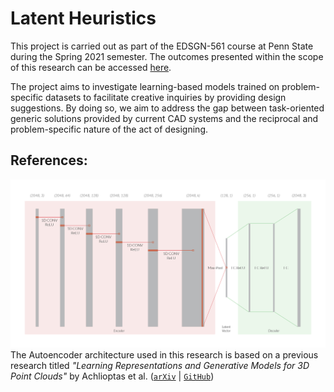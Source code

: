 # Latent Heuristics

This project is carried out as part of the EDSGN-561 course at Penn State during the Spring 2021 semester. The outcomes presented within the scope of this research can be accessed [here](https://ozgucbertug.github.io/latentHeuristics/).

The project aims to investigate learning-based models trained on problem-specific datasets to facilitate creative inquiries by providing design suggestions. By doing so, we aim to address the gap between task-oriented generic solutions provided by current CAD systems and the reciprocal and problem-specific nature of the act of designing.

## References:
![alt text](https://github.com/ozgucbertug/latentHeuristics/blob/main/docs/model.jpg?raw=true)
The Autoencoder architecture used in this research is based on a previous research titled *"Learning Representations and Generative Models for 3D Point Clouds"* by Achlioptas et al. ([`arXiv`](https://arxiv.org/abs/1707.02392) | [`GitHub`](https://github.com/optas/latent_3d_points))
